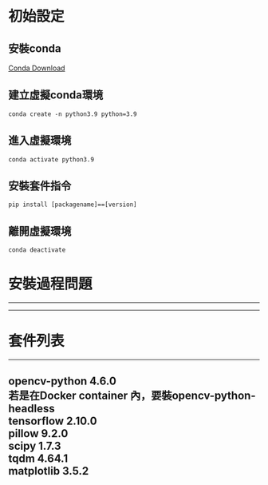 
# 初始設定

## 安裝conda

[Conda Download](https://www.anaconda.com/products/distribution)

## 建立虛擬conda環境
```
conda create -n python3.9 python=3.9
```

## 進入虛擬環境
```
conda activate python3.9
```

## 安裝套件指令
```
pip install [packagename]==[version]
```

## 離開虛擬環境
```
conda deactivate
```

# 安裝過程問題
---
---

# 套件列表
---
opencv-python   4.6.0   <br>
若是在Docker container 內，要裝opencv-python-headless <br>
tensorflow      2.10.0  <br>
pillow          9.2.0   <br>
scipy           1.7.3   <br>
tqdm            4.64.1  <br>
matplotlib      3.5.2   <br>
---
